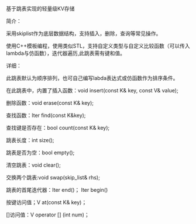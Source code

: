 基于跳表实现的轻量级KV存储

简介：

  采用skiplist作为底层数据结构，支持插入，删除，查询等常见操作。
  
  使用C++模板编程，使用类似STL，支持自定义类型与自定义比较函数（可以传入lambda与仿函数），迭代器遍历,此跳表需有键和值。

详细：

  此跳表默认为顺序排列，也可自己编写labda表达式或仿函数作为排序条件。
  
  在此跳表中，内置了插入函数：void insert(const K& key, const V& value);
  
  删除函数：void erase(const K& key);
  
  查找函数：Iter find(const K&key);
  
  查找键是否存在：bool count(const K& key);
  
  跳表长度：int size();
  
  跳表是否为空：bool empty();
  
  清空跳表：void clear();
  
  交换两个跳表:void swap(skip_list& rhs);
  
  跳表的首尾迭代器：Iter end()； Iter begin()
  
  按键访问值；V at(const K& key)；
  
  []访问值：V operator [] (int num)；
  
